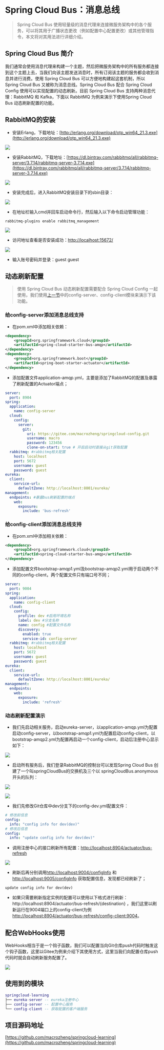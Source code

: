 # Spring Cloud Bus：消息总线

> Spring Cloud Bus 使用轻量级的消息代理来连接微服务架构中的各个服务，可以将其用于广播状态更改（例如配置中心配置更改）或其他管理指令，本文将对其用法进行详细介绍。

## Spring Cloud Bus 简介

我们通常会使用消息代理来构建一个主题，然后把微服务架构中的所有服务都连接到这个主题上去，当我们向该主题发送消息时，所有订阅该主题的服务都会收到消息并进行消费。使用 Spring Cloud Bus 可以方便地构建起这套机制，所以 Spring Cloud Bus 又被称为消息总线。Spring Cloud Bus 配合 Spring Cloud Config 使用可以实现配置的动态刷新。目前  Spring Cloud Bus 支持两种消息代理：RabbitMQ 和 Kafka，下面以 RabbitMQ 为例来演示下使用Spring Cloud Bus 动态刷新配置的功能。

## RabbitMQ的安装

- 安装Erlang，下载地址：[http://erlang.org/download/otp_win64_21.3.exe](http://erlang.org/download/otp_win64_21.3.exe)

![](../images/arch_screen_53.png)

- 安装RabbitMQ，下载地址：[https://dl.bintray.com/rabbitmq/all/rabbitmq-server/3.7.14/rabbitmq-server-3.7.14.exe](https://dl.bintray.com/rabbitmq/all/rabbitmq-server/3.7.14/rabbitmq-server-3.7.14.exe)

![](../images/arch_screen_54.png)

- 安装完成后，进入RabbitMQ安装目录下的sbin目录：

![](../images/arch_screen_55.png)

- 在地址栏输入cmd并回车启动命令行，然后输入以下命令启动管理功能：

```
rabbitmq-plugins enable rabbitmq_management
```

![](../images/arch_screen_56.png)

- 访问地址查看是否安装成功：[http://localhost:15672/](http://localhost:15672/)

![](../images/arch_screen_57.png)

- 输入账号密码并登录：guest guest

## 动态刷新配置

> 使用 Spring Cloud Bus 动态刷新配置需要配合 Spring Cloud Config 一起使用，我们使用[上一节](https://mp.weixin.qq.com/s/xVsKrGeRInn3fwNWrDF-CQ)中的config-server、config-client模块来演示下该功能。

### 给config-server添加消息总线支持

- 在pom.xml中添加相关依赖：

```xml
<dependency>
    <groupId>org.springframework.cloud</groupId>
    <artifactId>spring-cloud-starter-bus-amqp</artifactId>
</dependency>
<dependency>
    <groupId>org.springframework.boot</groupId>
    <artifactId>spring-boot-starter-actuator</artifactId>
</dependency>
```

- 添加配置文件application-amqp.yml，主要是添加了RabbitMQ的配置及暴露了刷新配置的Actuator端点；

```yaml
server:
  port: 8904
spring:
  application:
    name: config-server
  cloud:
    config:
      server:
        git:
          uri: https://gitee.com/macrozheng/springcloud-config.git
          username: macro
          password: 123456
          clone-on-start: true # 开启启动时直接从git获取配置
  rabbitmq: #rabbitmq相关配置
    host: localhost
    port: 5672
    username: guest
    password: guest
eureka:
  client:
    service-url:
      defaultZone: http://localhost:8001/eureka/
management:
  endpoints: #暴露bus刷新配置的端点
    web:
      exposure:
        include: 'bus-refresh'
```

### 给config-client添加消息总线支持

- 在pom.xml中添加相关依赖：

```xml
<dependency>
    <groupId>org.springframework.cloud</groupId>
    <artifactId>spring-cloud-starter-bus-amqp</artifactId>
</dependency>
```

- 添加配置文件bootstrap-amqp1.yml及bootstrap-amqp2.yml用于启动两个不同的config-client，两个配置文件只有端口号不同；

```yaml
server:
  port: 9004
spring:
  application:
    name: config-client
  cloud:
    config:
      profile: dev #启用环境名称
      label: dev #分支名称
      name: config #配置文件名称
      discovery:
        enabled: true
        service-id: config-server
  rabbitmq: #rabbitmq相关配置
    host: localhost
    port: 5672
    username: guest
    password: guest
eureka:
  client:
    service-url:
      defaultZone: http://localhost:8001/eureka/
management:
  endpoints:
    web:
      exposure:
        include: 'refresh'
```

### 动态刷新配置演示

- 我们先启动相关服务，启动eureka-server，以application-amqp.yml为配置启动config-server，以bootstrap-amqp1.yml为配置启动config-client，以bootstrap-amqp2.yml为配置再启动一个config-client，启动后注册中心显示如下：

![](../images/springcloud_config_08.png)

- 启动所有服务后，我们登录RabbitMQ的控制台可以发现Spring Cloud Bus 创建了一个叫springCloudBus的交换机及三个以 springCloudBus.anonymous开头的队列：

![](../images/springcloud_config_10.png)

![](../images/springcloud_config_11.png)

- 我们先修改Git仓库中dev分支下的config-dev.yml配置文件：

```yaml
# 修改前信息
config:
  info: "config info for dev(dev)"
# 修改后信息
config:
  info: "update config info for dev(dev)"  
```

- 调用注册中心的接口刷新所有配置：[http://localhost:8904/actuator/bus-refresh](http://localhost:8904/actuator/bus-refresh)

![](../images/springcloud_config_09.png)

- 刷新后再分别调用[http://localhost:9004/configInfo](http://localhost:9004/configInfo) 和 [http://localhost:9005/configInfo](http://localhost:9005/configInfo) 获取配置信息，发现都已经刷新了；

```
update config info for dev(dev)
```

- 如果只需要刷新指定实例的配置可以使用以下格式进行刷新：http://localhost:8904/actuator/bus-refresh/{destination} ，我们这里以刷新运行在9004端口上的config-client为例[http://localhost:8904/actuator/bus-refresh/config-client:9004](http://localhost:8904/actuator/bus-refresh/config-client:9004)。


## 配合WebHooks使用

WebHooks相当于是一个钩子函数，我们可以配置当向Git仓库push代码时触发这个钩子函数，这里以Gitee为例来介绍下其使用方式，这里当我们向配置仓库push代码时就会自动刷新服务配置了。

![](../images/springcloud_config_12.png)


## 使用到的模块

```lua
springcloud-learning
├── eureka-server -- eureka注册中心
├── config-server -- 配置中心服务
└── config-client -- 获取配置的客户端服务
```

## 项目源码地址

[https://github.com/macrozheng/springcloud-learning](https://github.com/macrozheng/springcloud-learning)